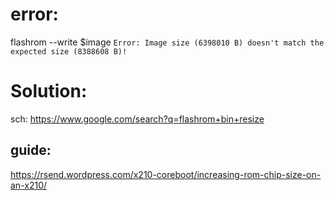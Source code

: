 # error:
flashrom --write $image
`Error: Image size (6398010 B) doesn't match the expected size (8388608 B)!`

# Solution:
sch: https://www.google.com/search?q=flashrom+bin+resize

## guide:
https://rsend.wordpress.com/x210-coreboot/increasing-rom-chip-size-on-an-x210/
